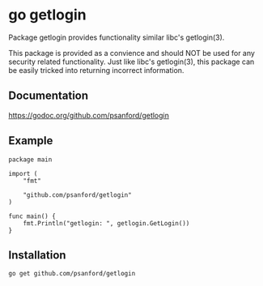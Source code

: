 go getlogin
===========

Package getlogin provides functionality similar libc's getlogin(3).

This package is provided as a convience and should NOT be used for any security related functionality. Just like libc's getlogin(3), this package can be easily tricked into returning incorrect information.

## Documentation

https://godoc.org/github.com/psanford/getlogin

## Example

    package main

    import (
    	"fmt"

    	"github.com/psanford/getlogin"
    )

    func main() {
    	fmt.Println("getlogin: ", getlogin.GetLogin())
    }

## Installation

    go get github.com/psanford/getlogin
